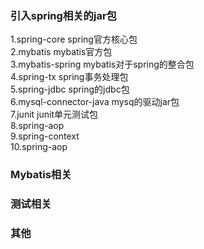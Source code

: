 ### 引入spring相关的jar包  
1.spring-core           spring官方核心包  
2.mybatis               mybatis官方包  
3.mybatis-spring        mybatis对于spring的整合包  
4.spring-tx             spring事务处理包   
5.spring-jdbc           spring的jdbc包  
6.mysql-connector-java  mysq的驱动jar包  
7.junit                 junit单元测试包  
8.spring-aop            
9.spring-context  
10.spring-aop  



### Mybatis相关  

### 测试相关  

### 其他  

